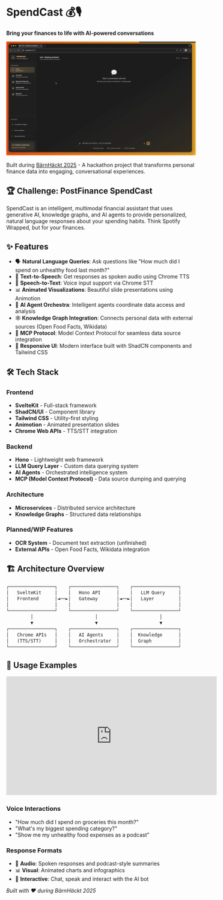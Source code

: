 # SpendCast 💰🎙️

**Bring your finances to life with AI-powered conversations**

![Home](./images/home.png)

Built during [BärnHäckt 2025](https://www.bernhackt.ch) - A hackathon project that transforms personal finance data into engaging, conversational experiences.

## 🏆 Challenge: PostFinance SpendCast

SpendCast is an intelligent, multimodal financial assistant that uses generative AI, knowledge graphs, and AI agents to provide personalized, natural language responses about your spending habits. Think Spotify Wrapped, but for your finances.

## ✨ Features

- 🗣️ **Natural Language Queries**: Ask questions like "How much did I spend on unhealthy food last month?"
- 🎵 **Text-to-Speech**: Get responses as spoken audio using Chrome TTS
- 🎤 **Speech-to-Text**: Voice input support via Chrome STT
- 📊 **Animated Visualizations**: Beautiful slide presentations using Animotion
- 🧠 **AI Agent Orchestra**: Intelligent agents coordinate data access and analysis
- 🕸️ **Knowledge Graph Integration**: Connects personal data with external sources (Open Food Facts, Wikidata)
- 🎯 **MCP Protocol**: Model Context Protocol for seamless data source integration
- 📱 **Responsive UI**: Modern interface built with ShadCN components and Tailwind CSS

## 🛠️ Tech Stack

### Frontend

- **SvelteKit** - Full-stack framework
- **ShadCN/UI** - Component library
- **Tailwind CSS** - Utility-first styling
- **Animotion** - Animated presentation slides
- **Chrome Web APIs** - TTS/STT integration

### Backend

- **Hono** - Lightweight web framework
- **LLM Query Layer** - Custom data querying system
- **AI Agents** - Orchestrated intelligence system
- **MCP (Model Context Protocol)** - Data source dumping and querying

### Architecture

- **Microservices** - Distributed service architecture
- **Knowledge Graphs** - Structured data relationships

### Planned/WIP Features

- **OCR System** - Document text extraction (unfinished)
- **External APIs** - Open Food Facts, Wikidata integration

## 🏗️ Architecture Overview

```
┌─────────────────┐    ┌─────────────────┐    ┌─────────────────┐
│   SvelteKit     │    │   Hono API      │    │   LLM Query     │
│   Frontend      │◄──►│   Gateway       │◄──►│   Layer         │
│                 │    │                 │    │                 │
└─────────────────┘    └─────────────────┘    └─────────────────┘
         │                       │                       │
         ▼                       ▼                       ▼
┌─────────────────┐    ┌─────────────────┐    ┌─────────────────┐
│   Chrome APIs   │    │   AI Agents     │    │  Knowledge      │
│   (TTS/STT)     │    │   Orchestrator  │    │  Graph          │
└─────────────────┘    └─────────────────┘    └─────────────────┘
```

## 💬 Usage Examples

<iframe width="560" height="315" src="https://www.youtube.com/embed/8hJrAomTCUc?si=5_ZSlDhXcD8qnfeE" title="YouTube video player" frameborder="0" allow="accelerometer; autoplay; clipboard-write; encrypted-media; gyroscope; picture-in-picture; web-share" referrerpolicy="strict-origin-when-cross-origin" allowfullscreen></iframe>

### Voice Interactions

- "How much did I spend on groceries this month?"
- "What's my biggest spending category?"
- "Show me my unhealthy food expenses as a podcast"

### Response Formats

- 🎵 **Audio**: Spoken responses and podcast-style summaries
- 📊 **Visual**: Animated charts and infographics
- 📱 **Interactive**: Chat, speak and interact with the AI bot

_Built with ❤️ during BärnHäckt 2025_
